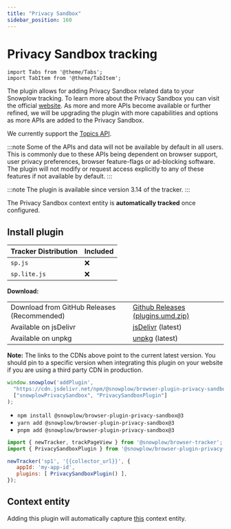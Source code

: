 ```yaml
---
title: "Privacy Sandbox"
sidebar_position: 160
---
```


# Privacy Sandbox tracking

```mdx-code-block
import Tabs from '@theme/Tabs';
import TabItem from '@theme/TabItem';
```

The plugin allows for adding Privacy Sandbox related data to your Snowplow tracking. To learn more about the Privacy Sandbox you can visit the official [website](https://www.privacysandbox.com/). As more and more APIs become available or further refined, we will be upgrading the plugin with more capabilities and options as more APIs are added to the Privacy Sandbox.

We currently support the [Topics API](https://developer.chrome.com/docs/privacy-sandbox/topics/overview/).

:::note
Some of the APIs and data will not be available by default in all users. This is commonly due to these APIs being dependent on browser support, user privacy preferences, browser feature-flags or ad-blocking software. The plugin will not modify or request access explicitly to any of these features if not available by default.
:::

:::note
The plugin is available since version 3.14 of the tracker.
:::

The Privacy Sandbox context entity is **automatically tracked** once configured.

## Install plugin

<Tabs groupId="platform" queryString>
  <TabItem value="js" label="JavaScript (tag)" default>

| Tracker Distribution | Included |
| -------------------- | -------- |
| `sp.js`              | ❌        |
| `sp.lite.js`         | ❌        |

**Download:**

<table className="has-fixed-layout"><tbody><tr><td>Download from GitHub Releases (Recommended)</td><td><a href="https://github.com/snowplow/snowplow-javascript-tracker/releases" target="_blank" rel="noreferrer noopener">Github Releases (plugins.umd.zip)</a></td></tr><tr><td>Available on jsDelivr</td><td><a href="https://cdn.jsdelivr.net/npm/@snowplow/browser-plugin-privacy-sandbox@3/dist/index.umd.min.js" target="_blank" rel="noreferrer noopener">jsDelivr</a> (latest)</td></tr><tr><td>Available on unpkg</td><td><a href="https://unpkg.com/@snowplow/browser-plugin-privacy-sandbox@3/dist/index.umd.min.js" target="_blank" rel="noreferrer noopener">unpkg</a> (latest)</td></tr></tbody></table>

**Note:** The links to the CDNs above point to the current latest version. You should pin to a specific version when integrating this plugin on your website if you are using a third party CDN in production.

```javascript
window.snowplow('addPlugin',
  "https://cdn.jsdelivr.net/npm/@snowplow/browser-plugin-privacy-sandbox@3/dist/index.umd.min.js",
  ["snowplowPrivacySandbox", "PrivacySandboxPlugin"]
);
```

  </TabItem>
  <TabItem value="browser" label="Browser (npm)">

- `npm install @snowplow/browser-plugin-privacy-sandbox@3`
- `yarn add @snowplow/browser-plugin-privacy-sandbox@3`
- `pnpm add @snowplow/browser-plugin-privacy-sandbox@3`

```javascript
import { newTracker, trackPageView } from '@snowplow/browser-tracker';
import { PrivacySandboxPlugin } from '@snowplow/browser-plugin-privacy-sandbox';

newTracker('sp1', '{{collector_url}}', {
   appId: 'my-app-id',
   plugins: [ PrivacySandboxPlugin() ],
});
```

  </TabItem>
</Tabs>

## Context entity

Adding this plugin will automatically capture [this](https://github.com/snowplow/iglu-central/blob/master/schemas/com.google.privacysandbox/topics/jsonschema/1-0-0) context entity.
